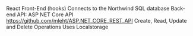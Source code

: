 React Front-End (hooks)
Connects to the Northwind SQL database
Back-end API: ASP NET Core API https://github.com/mleht/ASP.NET_CORE_REST_API
Create, Read, Update and Delete Operations
Uses Localstorage

